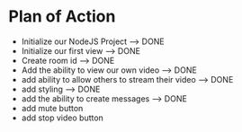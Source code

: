 # Plan of Action

- Initialize our NodeJS Project --> DONE
- Initialize our first view --> DONE
- Create room id --> DONE
- Add the ability to view our own video --> DONE
- add ability to allow others to stream their video --> DONE
- add styling --> DONE
- add the ability to create messages --> DONE
- add mute button
- add stop video button